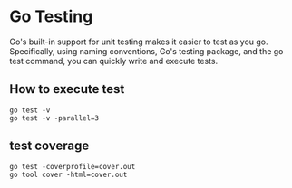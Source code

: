 # Go Testing
Go's built-in support for unit testing makes it easier to test as you go. Specifically, using naming conventions, Go's testing package, and the go test command, you can quickly write and execute tests.

## How to execute test
```
go test -v
go test -v -parallel=3
```

## test coverage 
```
go test -coverprofile=cover.out
go tool cover -html=cover.out

```
